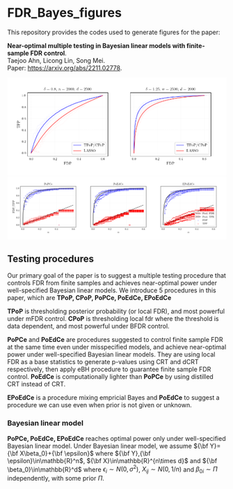 # FDR_Bayes_figures
 
This repository provides the codes used to generate figures for the paper:

**Near-optimal multiple testing in Bayesian linear models with finite-sample FDR control**.  
Taejoo Ahn, Licong Lin, Song Mei.  
Paper: https://arxiv.org/abs/2211.02778.

![](fig1.png)
![](fig2.png)


## Testing procedures

Our primary goal of the paper is to suggest a multiple testing procedure that controls FDR from finite samples and achieves near-optimal power under
well-specified Bayesian linear models. We introduce 5 procedures in this paper, which are **TPoP, CPoP, PoPCe, PoEdCe, EPoEdCe**

**TPoP** is thresholding posterior probability (or local FDR), and most powerful under mFDR control.
**CPoP** is thresholding local fdr where the threshold is data dependent, and most powerful under BFDR control.

**PoPCe** and **PoEdCe** are procedures suggested to control finite sample FDR at the same time even under misspecified models, and achieve near-optimal power under well-specified Bayesian linear models. They are using local FDR as a base statistics to generate p-values using CRT and dCRT respectively, then apply eBH procedure to guarantee finite sample FDR control. **PoEdCe** is computationally lighter than **PoPCe** by using distilled CRT instead of CRT.

**EPoEdCe** is a procedure mixing empricial Bayes and **PoEdCe** to suggest a procedure we can use even when prior is not given or unknown. 

### Bayesian linear model

**PoPCe, PoEdCe, EPoEdCe** reaches optimal power only under well-specified Bayesian linear model. Under Bayesian linear model, we assume ${\bf Y}={\bf X\beta_0}+{\bf \epsilon}$ where ${\bf Y},{\bf \epsilon}\in\mathbb{R}^n$, ${\bf X}\in\mathbb{R}^{n\times d}$ and ${\bf \beta_0}\in\mathbb{R}^d$ where $\epsilon_i\sim N(0,\sigma^2)$, $X_{ij}\sim N(0,1/n)$ and $\beta_{0i}\sim\Pi$ independently, with some prior $\Pi$.
